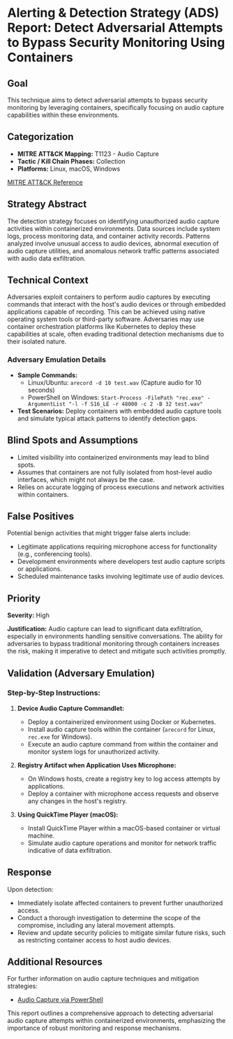 # Alerting & Detection Strategy (ADS) Report: Detect Adversarial Attempts to Bypass Security Monitoring Using Containers

## Goal
This technique aims to detect adversarial attempts to bypass security monitoring by leveraging containers, specifically focusing on audio capture capabilities within these environments.

## Categorization
- **MITRE ATT&CK Mapping:** T1123 - Audio Capture
- **Tactic / Kill Chain Phases:** Collection
- **Platforms:** Linux, macOS, Windows

[MITRE ATT&CK Reference](https://attack.mitre.org/techniques/T1123)

## Strategy Abstract
The detection strategy focuses on identifying unauthorized audio capture activities within containerized environments. Data sources include system logs, process monitoring data, and container activity records. Patterns analyzed involve unusual access to audio devices, abnormal execution of audio capture utilities, and anomalous network traffic patterns associated with audio data exfiltration.

## Technical Context
Adversaries exploit containers to perform audio captures by executing commands that interact with the host's audio devices or through embedded applications capable of recording. This can be achieved using native operating system tools or third-party software. Adversaries may use container orchestration platforms like Kubernetes to deploy these capabilities at scale, often evading traditional detection mechanisms due to their isolated nature.

### Adversary Emulation Details
- **Sample Commands:**
  - Linux/Ubuntu: `arecord -d 10 test.wav` (Capture audio for 10 seconds)
  - PowerShell on Windows: `Start-Process -FilePath "rec.exe" -ArgumentList "-l -f S16_LE -r 48000 -c 2 -B 32 test.wav"` 
- **Test Scenarios:** Deploy containers with embedded audio capture tools and simulate typical attack patterns to identify detection gaps.

## Blind Spots and Assumptions
- Limited visibility into containerized environments may lead to blind spots.
- Assumes that containers are not fully isolated from host-level audio interfaces, which might not always be the case.
- Relies on accurate logging of process executions and network activities within containers.

## False Positives
Potential benign activities that might trigger false alerts include:
- Legitimate applications requiring microphone access for functionality (e.g., conferencing tools).
- Development environments where developers test audio capture scripts or applications.
- Scheduled maintenance tasks involving legitimate use of audio devices.

## Priority
**Severity:** High

**Justification:** Audio capture can lead to significant data exfiltration, especially in environments handling sensitive conversations. The ability for adversaries to bypass traditional monitoring through containers increases the risk, making it imperative to detect and mitigate such activities promptly.

## Validation (Adversary Emulation)
### Step-by-Step Instructions:

1. **Device Audio Capture Commandlet:**
   - Deploy a containerized environment using Docker or Kubernetes.
   - Install audio capture tools within the container (`arecord` for Linux, `rec.exe` for Windows).
   - Execute an audio capture command from within the container and monitor system logs for unauthorized activity.

2. **Registry Artifact when Application Uses Microphone:**
   - On Windows hosts, create a registry key to log access attempts by applications.
   - Deploy a container with microphone access requests and observe any changes in the host's registry.

3. **Using QuickTime Player (macOS):**
   - Install QuickTime Player within a macOS-based container or virtual machine.
   - Simulate audio capture operations and monitor for network traffic indicative of data exfiltration.

## Response
Upon detection:
- Immediately isolate affected containers to prevent further unauthorized access.
- Conduct a thorough investigation to determine the scope of the compromise, including any lateral movement attempts.
- Review and update security policies to mitigate similar future risks, such as restricting container access to host audio devices.

## Additional Resources
For further information on audio capture techniques and mitigation strategies:
- [Audio Capture via PowerShell](https://docs.microsoft.com/en-us/powershell/module/sound/rec?view=windowsserver2019-ps)

This report outlines a comprehensive approach to detecting adversarial audio capture attempts within containerized environments, emphasizing the importance of robust monitoring and response mechanisms.